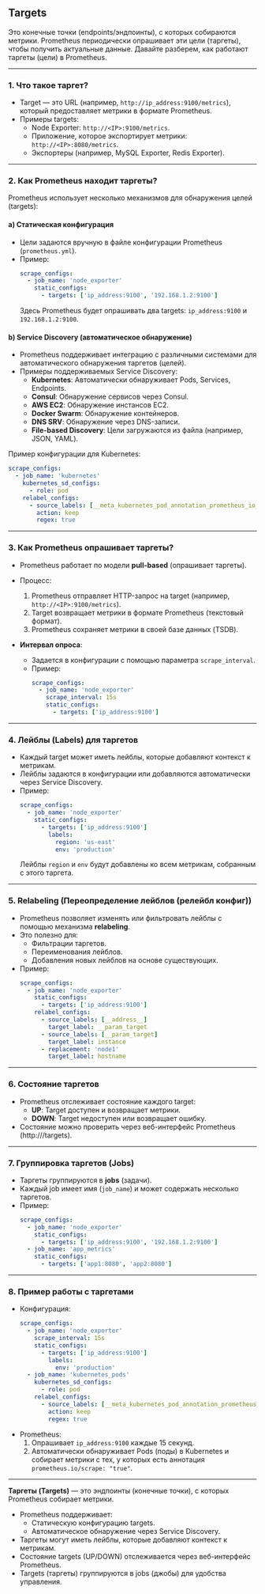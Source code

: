## Targets

Это конечные точки (endpoints/эндпоинты), с которых собираются метрики. Prometheus периодически опрашивает эти цели (таргеты), чтобы получить актуальные данные. Давайте разберем, как работают таргеты (цели) в Prometheus.

---

### 1. **Что такое таргет?**
   - Target — это URL (например, `http://ip_address:9100/metrics`), который предоставляет метрики в формате Prometheus.
   - Примеры targets:
     - Node Exporter: `http://<IP>:9100/metrics`.
     - Приложение, которое экспортирует метрики: `http://<IP>:8080/metrics`.
     - Экспортеры (например, MySQL Exporter, Redis Exporter).

---

### 2. **Как Prometheus находит таргеты?**
   Prometheus использует несколько механизмов для обнаружения целей (targets):

   #### a) **Статическая конфигурация**
   - Цели задаются вручную в файле конфигурации Prometheus (`prometheus.yml`).
   - Пример:
     ```yaml
     scrape_configs:
       - job_name: 'node_exporter'
         static_configs:
           - targets: ['ip_address:9100', '192.168.1.2:9100']
     ```
     Здесь Prometheus будет опрашивать два targets: `ip_address:9100` и `192.168.1.2:9100`.

   #### b) **Service Discovery (автоматическое обнаружение)**
   - Prometheus поддерживает интеграцию с различными системами для автоматического обнаружения таргетов (целей).
   - Примеры поддерживаемых Service Discovery:
     - **Kubernetes**: Автоматически обнаруживает Pods, Services, Endpoints.
     - **Consul**: Обнаружение сервисов через Consul.
     - **AWS EC2**: Обнаружение инстансов EC2.
     - **Docker Swarm**: Обнаружение контейнеров.
     - **DNS SRV**: Обнаружение через DNS-записи.
     - **File-based Discovery**: Цели загружаются из файла (например, JSON, YAML).

   Пример конфигурации для Kubernetes:
   ```yaml
   scrape_configs:
     - job_name: 'kubernetes'
       kubernetes_sd_configs:
         - role: pod
       relabel_configs:
         - source_labels: [__meta_kubernetes_pod_annotation_prometheus_io_scrape]
           action: keep
           regex: true
   ```

---

### 3. **Как Prometheus опрашивает таргеты?**
   - Prometheus работает по модели **pull-based** (опрашивает таргеты).
   - Процесс:
     1. Prometheus отправляет HTTP-запрос на target (например, `http://<IP>:9100/metrics`).
     2. Target возвращает метрики в формате Prometheus (текстовый формат).
     3. Prometheus сохраняет метрики в своей базе данных (TSDB).

   - **Интервал опроса**:
     - Задается в конфигурации с помощью параметра `scrape_interval`.
     - Пример:
       ```yaml
       scrape_configs:
         - job_name: 'node_exporter'
           scrape_interval: 15s
           static_configs:
             - targets: ['ip_address:9100']
       ```

---

### 4. **Лейблы (Labels) для таргетов**
   - Каждый target может иметь лейблы, которые добавляют контекст к метрикам.
   - Лейблы задаются в конфигурации или добавляются автоматически через Service Discovery.
   - Пример:
     ```yaml
     scrape_configs:
       - job_name: 'node_exporter'
         static_configs:
           - targets: ['ip_address:9100']
             labels:
               region: 'us-east'
               env: 'production'
     ```
     Лейблы `region` и `env` будут добавлены ко всем метрикам, собранным с этого таргета.

---

### 5. **Relabeling (Переопределение лейблов (релейбл конфиг))**
   - Prometheus позволяет изменять или фильтровать лейблы с помощью механизма **relabeling**.
   - Это полезно для:
     - Фильтрации таргетов.
     - Переименования лейблов.
     - Добавления новых лейблов на основе существующих.
   - Пример:
     ```yaml
     scrape_configs:
       - job_name: 'node_exporter'
         static_configs:
           - targets: ['ip_address:9100']
         relabel_configs:
           - source_labels: [__address__]
             target_label: __param_target
           - source_labels: [__param_target]
             target_label: instance
           - replacement: 'node1'
             target_label: hostname
     ```

---

### 6. **Состояние таргетов**
   - Prometheus отслеживает состояние каждого target:
     - **UP**: Target доступен и возвращает метрики.
     - **DOWN**: Target недоступен или возвращает ошибку.
   - Состояние можно проверить через веб-интерфейс Prometheus (http://<prometheus-server>/targets).

---

### 7. **Группировка таргетов (Jobs)**
   - Таргеты группируются в **jobs** (задачи).
   - Каждый job имеет имя (`job_name`) и может содержать несколько таргетов.
   - Пример:
     ```yaml
     scrape_configs:
       - job_name: 'node_exporter'
         static_configs:
           - targets: ['ip_address:9100', '192.168.1.2:9100']
       - job_name: 'app_metrics'
         static_configs:
           - targets: ['app1:8080', 'app2:8080']
     ```

---

### 8. **Пример работы с таргетами**
   - Конфигурация:
     ```yaml
     scrape_configs:
       - job_name: 'node_exporter'
         scrape_interval: 15s
         static_configs:
           - targets: ['ip_address:9100']
             labels:
               env: 'production'
       - job_name: 'kubernetes_pods'
         kubernetes_sd_configs:
           - role: pod
         relabel_configs:
           - source_labels: [__meta_kubernetes_pod_annotation_prometheus_io_scrape]
             action: keep
             regex: true
     ```
   - Prometheus:
     1. Опрашивает `ip_address:9100` каждые 15 секунд.
     2. Автоматически обнаруживает Pods (поды) в Kubernetes и собирает метрики с тех, у которых есть аннотация `prometheus.io/scrape: "true"`.

---

**Таргеты (Targets)** — это эндпоинты (конечные точки), с которых Prometheus собирает метрики.
- Prometheus поддерживает:
  - Статическую конфигурацию targets.
  - Автоматическое обнаружение через Service Discovery.
- Таргеты могут иметь лейблы, которые добавляют контекст к метрикам.
- Состояние targets (UP/DOWN) отслеживается через веб-интерфейс Prometheus.
- Targets (таргеты) группируются в jobs (джобы) для удобства управления.
